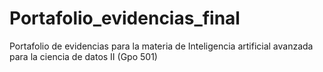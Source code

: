 # Portafolio_evidencias_final
Portafolio de evidencias para la materia de Inteligencia artificial avanzada para la ciencia de datos II (Gpo 501)
